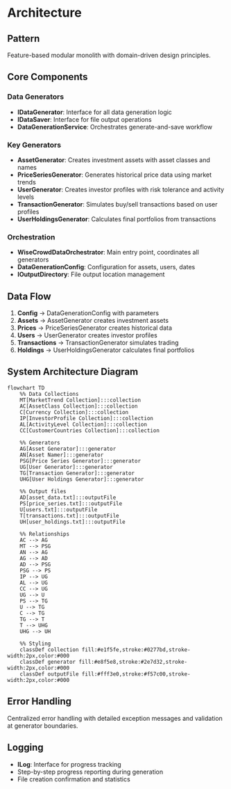 # Architecture

## Pattern
Feature-based modular monolith with domain-driven design principles.

## Core Components

### Data Generators
- **IDataGenerator**: Interface for all data generation logic
- **IDataSaver**: Interface for file output operations  
- **DataGenerationService**: Orchestrates generate-and-save workflow

### Key Generators
- **AssetGenerator**: Creates investment assets with asset classes and names
- **PriceSeriesGenerator**: Generates historical price data using market trends
- **UserGenerator**: Creates investor profiles with risk tolerance and activity levels
- **TransactionGenerator**: Simulates buy/sell transactions based on user profiles
- **UserHoldingsGenerator**: Calculates final portfolios from transactions

### Orchestration
- **WiseCrowdDataOrchestrator**: Main entry point, coordinates all generators
- **DataGenerationConfig**: Configuration for assets, users, dates
- **IOutputDirectory**: File output location management

## Data Flow
1. **Config** → DataGenerationConfig with parameters
2. **Assets** → AssetGenerator creates investment assets
3. **Prices** → PriceSeriesGenerator creates historical data
4. **Users** → UserGenerator creates investor profiles
5. **Transactions** → TransactionGenerator simulates trading
6. **Holdings** → UserHoldingsGenerator calculates final portfolios

## System Architecture Diagram

```mermaid
flowchart TD
    %% Data Collections
    MT[MarketTrend Collection]:::collection
    AC[AssetClass Collection]:::collection
    C[Currency Collection]:::collection
    IP[InvestorProfile Collection]:::collection
    AL[ActivityLevel Collection]:::collection
    CC[CustomerCountries Collection]:::collection
    
    %% Generators
    AG[Asset Generator]:::generator
    AN[Asset Namer]:::generator
    PSG[Price Series Generator]:::generator
    UG[User Generator]:::generator
    TG[Transaction Generator]:::generator
    UHG[User Holdings Generator]:::generator
    
    %% Output files
    AD[asset_data.txt]:::outputFile
    PS[price_series.txt]:::outputFile
    U[users.txt]:::outputFile
    T[transactions.txt]:::outputFile
    UH[user_holdings.txt]:::outputFile
    
    %% Relationships
    AC --> AG
    MT --> PSG
    AN --> AG
    AG --> AD
    AD --> PSG
    PSG --> PS
    IP --> UG
    AL --> UG
    CC --> UG
    UG --> U
    PS --> TG
    U --> TG
    C --> TG
    TG --> T
    T --> UHG
    UHG --> UH
    
    %% Styling
    classDef collection fill:#e1f5fe,stroke:#0277bd,stroke-width:2px,color:#000
    classDef generator fill:#e8f5e8,stroke:#2e7d32,stroke-width:2px,color:#000
    classDef outputFile fill:#fff3e0,stroke:#f57c00,stroke-width:2px,color:#000
```

## Error Handling
Centralized error handling with detailed exception messages and validation at generator boundaries.

## Logging
- **ILog**: Interface for progress tracking
- Step-by-step progress reporting during generation
- File creation confirmation and statistics